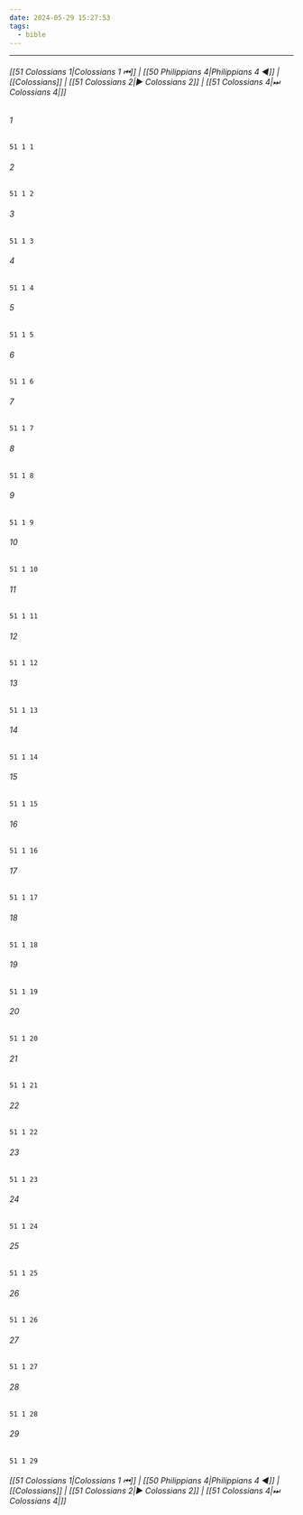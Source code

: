 ```yaml
---
date: 2024-05-29 15:27:53
tags:
  - bible
---
```

___

###### [[51 Colossians 1|Colossians 1 ⏮]] | [[50 Philippians 4|Philippians 4 ◀]] | [[Colossians]] | [[51 Colossians 2|▶ Colossians 2]] | [[51 Colossians 4|⏭ Colossians 4|]]

###### 1
``` verse
51 1 1 
```
###### 2
``` verse
51 1 2 
```
###### 3
``` verse
51 1 3 
```
###### 4
``` verse
51 1 4 
```
###### 5
``` verse
51 1 5 
```
###### 6
``` verse
51 1 6 
```
###### 7
``` verse
51 1 7 
```
###### 8
``` verse
51 1 8 
```
###### 9
``` verse
51 1 9 
```
###### 10
``` verse
51 1 10 
```
###### 11
``` verse
51 1 11 
```
###### 12
``` verse
51 1 12 
```
###### 13
``` verse
51 1 13 
```
###### 14
``` verse
51 1 14 
```
###### 15
``` verse
51 1 15 
```
###### 16
``` verse
51 1 16 
```
###### 17
``` verse
51 1 17 
```
###### 18
``` verse
51 1 18 
```
###### 19
``` verse
51 1 19 
```
###### 20
``` verse
51 1 20 
```
###### 21
``` verse
51 1 21 
```
###### 22
``` verse
51 1 22 
```
###### 23
``` verse
51 1 23 
```
###### 24
``` verse
51 1 24 
```
###### 25
``` verse
51 1 25 
```
###### 26
``` verse
51 1 26 
```
###### 27
``` verse
51 1 27 
```
###### 28
``` verse
51 1 28 
```
###### 29
``` verse
51 1 29 
```

###### [[51 Colossians 1|Colossians 1 ⏮]] | [[50 Philippians 4|Philippians 4 ◀]] | [[Colossians]] | [[51 Colossians 2|▶ Colossians 2]] | [[51 Colossians 4|⏭ Colossians 4|]]

